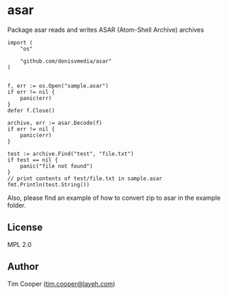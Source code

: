 # asar

Package asar reads and writes ASAR (Atom-Shell Archive) archives

    import (
        "os"

        "github.com/denisvmedia/asar"
    )


    f, err := os.Open("sample.asar")
    if err != nil {
        panic(err)
    }
    defer f.Close()

    archive, err := asar.Decode(f)
    if err != nil {
        panic(err)
    }

    test := archive.Find("test", "file.txt")
    if test == nil {
        panic("file not found")
    }
    // print contents of test/file.txt in sample.asar
    fmt.Println(test.String())

Also, please find an example of how to convert zip to asar in the example folder.

## License

MPL 2.0

## Author

Tim Cooper (tim.cooper@layeh.com)
